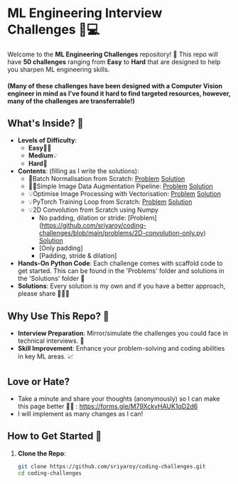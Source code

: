 # ML Engineering Interview Challenges 🚀💻

Welcome to the **ML Engineering Challenges** repository! 🎉 This repo will have **50 challenges** ranging from **Easy** to **Hard** that are designed to help you sharpen ML engineering skills. 

#### (Many of these challenges have been designed with a Computer Vision engineer in mind as I've found it hard to find targeted resources, however, many of the challenges are transferrable!)

## What's Inside? 📂

- **Levels of Difficulty**:
  - **Easy**🏃‍♂️
  - **Medium**💡
  - **Hard**🚀
- **Contents**: (filling as I write the solutions):
  - 🚀Batch Normalisation from Scratch: [Problem](https://github.com/sriyaroy/coding-challenges/blob/main/problems/batch-norm.py) [Solution](https://github.com/sriyaroy/coding-challenges/blob/main/solutions/batch-norm.py)
  - 🏃‍♂️Simple Image Data Augmentation Pipeline: [Problem](https://github.com/sriyaroy/coding-challenges/blob/main/problems/image-aug-pipeline.py) [Solution](https://github.com/sriyaroy/coding-challenges/blob/main/solutions/image-aug-pipeline.py)
  - 💡Optimise Image Processing with Vectorisation: [Problem](https://github.com/sriyaroy/coding-challenges/blob/main/problems/numpy-vectorisation.py) [Solution](https://github.com/sriyaroy/coding-challenges/blob/main/solutions/numpy-vectorisation.py)
  - 💡PyTorch Training Loop from Scratch: [Problem](https://github.com/sriyaroy/coding-challenges/blob/main/problems/training-loop.py) [Solution](https://github.com/sriyaroy/coding-challenges/blob/main/solutions/training-loop.py)
  - 💡2D Convolution from Scratch using Numpy
    - No padding, dilation or stride: [Problem] (https://github.com/sriyaroy/coding-challenges/blob/main/problems/2D-convolution-only.py) [Solution](https://github.com/sriyaroy/coding-challenges/blob/main/solutions/2D-convolution-only.py)
    - [Only padding]
    - [Padding, stride & dilation]
- **Hands-On Python Code**: Each challenge comes with scaffold code to get started. This can be found in the 'Problems' folder and solutions in the 'Solutions' folder 🐍
- **Solutions**: Every solution is my own and if you have a better approach, please share 👩🏽‍💻

## Why Use This Repo? 🤔

- **Interview Preparation**: Mirror/simulate the challenges you could face in technical interviews. 🎤
- **Skill Improvement**: Enhance your problem-solving and coding abilities in key ML areas. 📈

## Love or Hate? 
- Take a minute and share your thoughts (anonymously) so I can make this page better 🫶🏽 : https://forms.gle/M79XckyHAUK1qD2d6
- I will implement as many changes as I can!

## How to Get Started 🚀

1. **Clone the Repo**:
   ```bash
   git clone https://github.com/sriyaroy/coding-challenges.git
   cd coding-challenges

